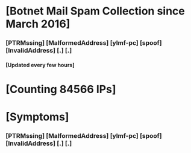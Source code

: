 # [Botnet Mail Spam Collection since March 2016]
### [PTRMssing] [MalformedAddress] [ylmf-pc] [spoof] [InvalidAddress] [.] [.]
#### [Updated every few hours]

# [Counting 84566 IPs]

# [Symptoms] 
###   [PTRMssing] [MalformedAddress] [ylmf-pc] [spoof] [InvalidAddress] [.] [.]
